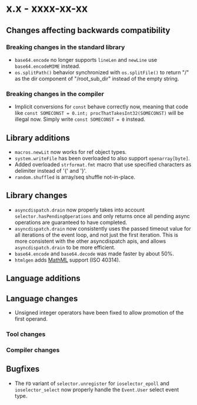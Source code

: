 # x.x - xxxx-xx-xx


## Changes affecting backwards compatibility



### Breaking changes in the standard library

- `base64.encode` no longer supports `lineLen` and `newLine` use `base64.encodeMIME` instead.
- `os.splitPath()` behavior synchronized with `os.splitFile()` to return "/" as the dir component of "/root_sub_dir" instead of the empty string.


### Breaking changes in the compiler

- Implicit conversions for `const` behave correctly now, meaning that code like `const SOMECONST = 0.int; procThatTakesInt32(SOMECONST)` will be illegal now.
  Simply write `const SOMECONST = 0` instead.


## Library additions

- `macros.newLit` now works for ref object types.
- `system.writeFile` has been overloaded to also support `openarray[byte]`.
- Added overloaded `strformat.fmt` macro that use specified characters as delimiter instead of '{' and '}'.
- `random.shuffled` is array/seq shuffle not-in-place.

## Library changes

- `asyncdispatch.drain` now properly takes into account `selector.hasPendingOperations` and only returns once all pending async operations are guaranteed to have completed.
- `asyncdispatch.drain` now consistently uses the passed timeout value for all iterations of the event loop, and not just the first iteration. This is more consistent with the other asyncdispatch apis, and allows `asyncdispatch.drain` to be more efficient.
- `base64.encode` and `base64.decode` was made faster by about 50%.
- `htmlgen` adds [MathML](https://wikipedia.org/wiki/MathML) support (ISO 40314).

## Language additions



## Language changes

- Unsigned integer operators have been fixed to allow promotion of the first operand.


### Tool changes



### Compiler changes




## Bugfixes

- The `FD` variant of `selector.unregister` for `ioselector_epoll` and `ioselector_select` now properly handle the `Event.User` select event type.
